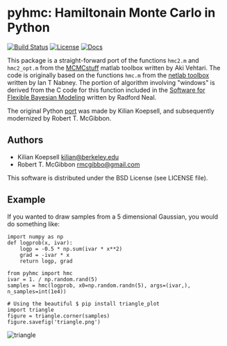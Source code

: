 pyhmc: Hamiltonain Monte Carlo in Python
=================================================
[![Build Status](https://travis-ci.org/rmcgibbo/pyhmc.svg)](https://travis-ci.org/rmcgibbo/pyhmc)
[![License](https://img.shields.io/badge/license-BSD-red.svg?style=flat)](https://pypi.python.org/pypi/pyhmc)
[![Docs](https://img.shields.io/badge/docs-latest-blue.svg?style=flat)](https://pythonhosted.org/pyhmc/)

This package is a straight-forward port of the functions `hmc2.m` and
`hmc2_opt.m` from the [MCMCstuff](http://www.lce.hut.fi/research/mm/mcmcstuff/) matlab toolbox written by Aki Vehtari. The code is originally based on the functions `hmc.m` from the [netlab toolbox](http://www.ncrg.aston.ac.uk/netlab/index.php)
written by Ian T Nabney. The portion of algorithm involving "windows" is derived from the C code for this function included in the [Software for Flexible Bayesian Modeling](http://www.cs.toronto.edu/~radford/fbm.software.html) written by Radford Neal.

The original Python [port](https://github.com/koepsell/pyhmc) was made by Kilian Koepsell, and subsequently modernized by Robert T. McGibbon.

Authors
-------
- Kilian Koepsell <kilian@berkeley.edu>
- Robert T. McGibbon <rmcgibbo@gmail.com>

This software is distributed under the BSD License (see LICENSE file).

Example
-------

If you wanted to draw samples from a 5 dimensional Gaussian, you would do
something like:

```
import numpy as np
def logprob(x, ivar):
    logp = -0.5 * np.sum(ivar * x**2)
    grad = -ivar * x
    return logp, grad
```

```
from pyhmc import hmc
ivar = 1. / np.random.rand(5)
samples = hmc(logprob, x0=np.random.randn(5), args=(ivar,), n_samples=int(1e4))
```

```
# Using the beautiful $ pip install triangle_plot
import triangle
figure = triangle.corner(samples)
figure.savefig('triangle.png')
```

![triangle](https://cloud.githubusercontent.com/assets/641278/5500865/09b6271c-8703-11e4-9c6b-78add8e96d87.png)

